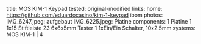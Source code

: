 title: MOS KIM-1 Keypad
tested: original-modified
links:
    home: https://github.com/eduardocasino/kim-1-keypad
    ibom
photos:
    IMG_6247.jpeg: aufgebaut
    IMG_6225.jpeg: Platine
components:
    1 Platine
    1 1x15 Stiftleiste
    23 6x6x5mm Taster
    1 1xEin/Ein Schalter, 10x2.5mm
systems:
    MOS KIM-1 | 4
